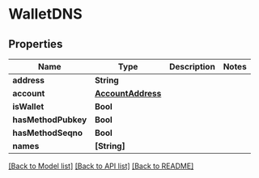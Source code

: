 # WalletDNS

## Properties
Name | Type | Description | Notes
------------ | ------------- | ------------- | -------------
**address** | **String** |  | 
**account** | [**AccountAddress**](AccountAddress.md) |  | 
**isWallet** | **Bool** |  | 
**hasMethodPubkey** | **Bool** |  | 
**hasMethodSeqno** | **Bool** |  | 
**names** | **[String]** |  | 

[[Back to Model list]](../README.md#documentation-for-models) [[Back to API list]](../README.md#documentation-for-api-endpoints) [[Back to README]](../README.md)


